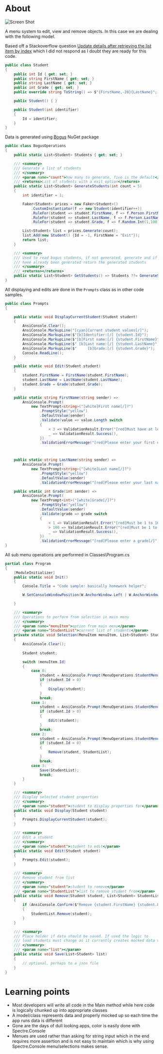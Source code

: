 ﻿# About

![Screen Shot](assets/screenShot.png)

A menu system to edit, view and remove objects. In this case we are dealing with the following model.

Based off a Stackoverflow question 
[Update details after retrieving the list item by index](https://stackoverflow.com/questions/73096248/update-details-after-retrieving-the-list-item-by-index) 
 which I did not respond as I doubt they are ready for this code.

```csharp
public class Student
{
    public int Id { get; set; }
    public string FirstName { get; set; }
    public string LastName { get; set; }
    public int Grade { get; set; }
    public override string ToString() => $"{FirstName,-20}{LastName}";

    public Student() { }

    public Student(int identifier)
    {
        Id = identifier;
    }
}
```

Data is generated using [Bogus](https://www.nuget.org/packages/Bogus) NuGet package

```csharp
public class BogusOperations
{
    public static List<Student> Students { get; set; }

    /// <summary>
    /// Generate a list of students
    /// </summary>
    /// <param name="count">how many to generate, five is the default</param>
    /// <returns>List of students with a exit option</returns>
    public static List<Student> GenerateStudents(int count = 5)
    {
        int identifier = 1;

        Faker<Student> prices = new Faker<Student>()
            .CustomInstantiator(f => new Student(identifier++))
            .RuleFor(student => student.FirstName, f => f.Person.FirstName)
            .RuleFor(student => student.LastName, f => f.Person.LastName)
            .RuleFor(student => student.Grade, f => f.Random.Int(1,100));

        List<Student> list = prices.Generate(count);
        list.Add(new Student() {Id = -1, FirstName = "Exit"});
        return list;
    }

    /// <summary>
    /// Used to read bogus students, if not generated, generate and if they
    /// have already been generated return the generated students
    /// </summary>
    /// <returns></returns>
    public static List<Student> GetStudents() => Students ??= GenerateStudents();
}
```

All displaying and edits are done in the `Prompts` class as in other code samples.


```csharp
public class Prompts
{

    public static void DisplayCurrentStudent(Student student)
    {
        AnsiConsole.Clear();
        AnsiConsole.MarkupLine("[cyan]Current student values[/]");
        AnsiConsole.MarkupLine($"[b]Identifier:[/] {student.Id}");
        AnsiConsole.MarkupLine($"[b]First name:[/] {student.FirstName}");
        AnsiConsole.MarkupLine($" [b]Last name:[/] {student.LastName}");
        AnsiConsole.MarkupLine($"     [b]Grade:[/] {student.Grade}");
        Console.ReadLine();
    }

    public static void Edit(Student student)
    {
        student.FirstName = FirstName(student.FirstName);
        student.LastName = LastName(student.LastName);
        student.Grade = Grade(student.Grade);
    }

    public static string FirstName(string sender) =>
        AnsiConsole.Prompt(
            new TextPrompt<string>("[white]First name[/]?")
                .PromptStyle("yellow")
                .DefaultValue(sender)
                .Validate(value => value.Length switch
                {
                    < 3 => ValidationResult.Error("[red]Must have at least three characters[/]"),
                    _ => ValidationResult.Success(),
                })
                .ValidationErrorMessage("[red]Please enter your first name[/]"));



    public static string LastName(string sender) =>
        AnsiConsole.Prompt(
            new TextPrompt<string>("[white]Last name[/]?")
                .PromptStyle("yellow")
                .DefaultValue(sender)
                .ValidationErrorMessage("[red]Please enter your last name[/]"));

    public static int Grade(int sender) =>
        AnsiConsole.Prompt(
            new TextPrompt<int>("[white]Grade[/]?")
                .PromptStyle("yellow")
                .DefaultValue(sender)
                .Validate(grade => grade switch
                {
                    < 1 => ValidationResult.Error("[red]Must be 1 to 100[/]"),
                    > 100 => ValidationResult.Error("[red]Must be 1 to 100[/]"),
                    _ => ValidationResult.Success(),
                })
                .ValidationErrorMessage("[red]Please enter a grade[/]"));
}
```

All sub menu operations are performed in Classes\Program.cs

```csharp
partial class Program
{
    [ModuleInitializer]
    public static void Init()
    {
        Console.Title = "Code sample: basically homework helper";

        W.SetConsoleWindowPosition(W.AnchorWindow.Left | W.AnchorWindow.Top);

    }

    /// <summary>
    /// Operations to perform from selection in main menu
    /// </summary>
    /// <param name="menuItem">option from main menu</param>
    /// <param name="StudentList">current list of students</param>
    private static void Selection(MenuItem menuItem, List<Student> StudentList)
    {
        AnsiConsole.Clear();
        
        Student student;

        switch (menuItem.Id)
        {
            case 0:
                student = AnsiConsole.Prompt(MenuOperations.StudentMenu());
                if (student.Id > 0)
                {
                    Display(student);
                }
                break;
            case 1:
                student = AnsiConsole.Prompt(MenuOperations.StudentMenu());
                if (student.Id > 0)
                {
                    Edit(student);
                }
                break;
            case 2:
                student = AnsiConsole.Prompt(MenuOperations.StudentMenu());
                if (student.Id > 0)
                {
                    Remove(student, StudentList);
                }
                break;
            case 3:
                Save(StudentList);
                break;
        }
    }

    /// <summary>
    /// Display selected student properties
    /// </summary>
    /// <param name="student">student to display properties for</param>
    public static void Display(Student student)
    {
        Prompts.DisplayCurrentStudent(student);
    }

    /// <summary>
    /// Edit a student
    /// </summary>
    /// <param name="student">student to edit</param>
    public static void Edit(Student student)
    {
        Prompts.Edit(student);
    }

    /// <summary>
    /// Remove student from list
    /// </summary>
    /// <param name="student">student to remove</param>
    /// <param name="StudentList">list to remove student from</param>
    public static void Remove(Student student, List<Student> StudentList)
    {
        if (AnsiConsole.Confirm($"Remove {student.FirstName} {student.LastName}?", false))
        {
            StudentList.Remove(student);
        }
    }

    /// <summary>
    /// Place holder if data should be saved. If used the logic to
    /// load students must change as it currently creates mocked data via Bogus library
    /// </summary>
    /// <param name="list"></param>
    public static void Save(List<Student> list)
    {
        // optional, perhaps to a json file
    }
}
```

# Learning points

- Most developers will write all code in the Main method while here code is logically chunked up into appropriate classes
- A model/class represents data and properly mocked up so each time the app runs data is different
- Gone are the days of dull looking apps, color is easily done with Spectre.Console
- Menues are used rather than asking for string input which in the end requires more assertion and is not easy to maintain which is why using Spectre.Console menu/selections makes sense.